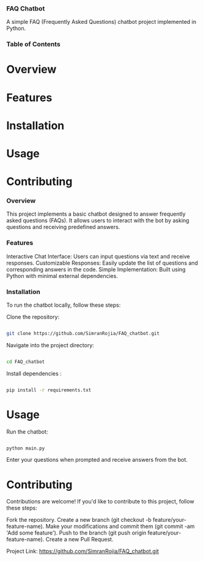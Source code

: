 ### FAQ Chatbot
A simple FAQ (Frequently Asked Questions) chatbot project implemented in Python.

### Table of Contents
# Overview
# Features
# Installation
# Usage
# Contributing


### Overview
This project implements a basic chatbot designed to answer frequently asked questions (FAQs). It allows users to interact with the bot by asking questions and receiving predefined answers.

### Features
Interactive Chat Interface: Users can input questions via text and receive responses.
Customizable Responses: Easily update the list of questions and corresponding answers in the code.
Simple Implementation: Built using Python with minimal external dependencies.
### Installation
To run the chatbot locally, follow these steps:

Clone the repository:

```bash

git clone https://github.com/SimranRojia/FAQ_chatbot.git
```
Navigate into the project directory:

```bash

cd FAQ_chatbot
```
Install dependencies :

```bash

pip install -r requirements.txt
```
# Usage
Run the chatbot:

```bash

python main.py
```
Enter your questions when prompted and receive answers from the bot.

# Contributing
Contributions are welcome! If you'd like to contribute to this project, follow these steps:

Fork the repository.
Create a new branch (git checkout -b feature/your-feature-name).
Make your modifications and commit them (git commit -am 'Add some feature').
Push to the branch (git push origin feature/your-feature-name).
Create a new Pull Request.


Project Link: https://github.com/SimranRojia/FAQ_chatbot.git